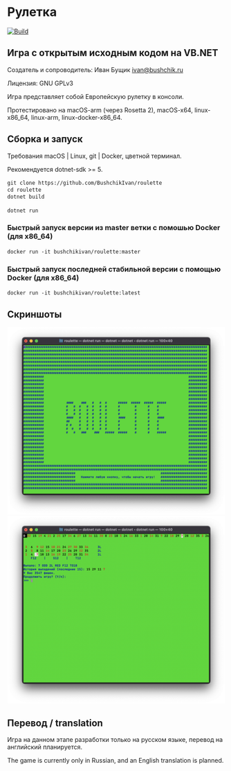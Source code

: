 # Рулетка
[![Build](https://github.com/BushchikIvan/roulette/actions/workflows/dotnet.yml/badge.svg)](https://github.com/BushchikIvan/roulette/actions/workflows/dotnet.yml)


## Игра с открытым исходным кодом на VB.NET

Создатель и сопроводитель: Иван Бущик <ivan@bushchik.ru>

Лицензия: GNU GPLv3

Игра представляет собой Европейскую рулетку в консоли.

Протестировано на macOS-arm (через Rosetta 2), macOS-x64, linux-x86_64, linux-arm, linux-docker-x86_64.

## Сборка и запуск

Требования macOS | Linux, git | Docker, цветной терминал.

Рекомендуется dotnet-sdk >= 5.

    git clone https://github.com/BushchikIvan/roulette
    cd roulette
    dotnet build

    dotnet run

### Быстрый запуск версии из master ветки с помошью Docker (для x86_64)

    docker run -it bushchikivan/roulette:master
    
### Быстрый запуск последней стабильной версии с помощью Docker (для x86_64)

    docker run -it bushchikivan/roulette:latest

## Скриншоты

![Скриншот 1](/screenshots/1.png?raw=true "Скриншот 1")
![Скриншот 2](/screenshots/2.png?raw=true "Скриншот 2")

## Перевод / translation

Игра на данном этапе разработки только на русском языке, перевод на английский планируется.

The game is currently only in Russian, and an English translation is planned.
